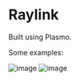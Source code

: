 # Raylink

Built using Plasmo.

Some examples:

![image](https://github.com/ssantoshp/Raylink/assets/61618641/420cd145-8aac-4417-b43c-cbd9b3ae2927)
![image](https://github.com/ssantoshp/Raylink/assets/61618641/8c5678ae-c8f0-42ee-967d-1ec12cba24b7)

